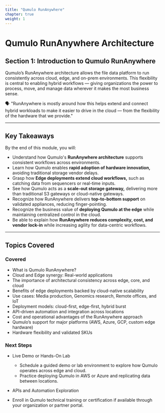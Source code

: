```yaml
---
title: "Qumulo RunAnywhere" 
chapter: true
weight: 1 
---
```


<!-- MORE SUBMODULES CAN BE ADDED TO DIVIDE UP THE SETUP INTO SMALLER SECTIONS -->
<!-- COPY AND PASTE THIS SUBMODULE FILE, RENAME, AND CHANGE THE CONTENTS AS NECESSARY -->

# **Qumulo RunAnywhere Architecture**


## **Section 1: Introduction to Qumulo RunAnywhere**  

Qumulo’s RunAnywhere architecture allows the file data platform to run consistently across cloud, edge, and on-prem environments. This flexibility is central to enabling hybrid workflows — giving organizations the power to process, move, and manage data wherever it makes the most business sense.

  🗣️ "RunAnywhere is mostly around how this helps extend and connect hybrid workloads to make it easier to drive in the cloud — from the flexibility of the hardware that we provide."


---

## **Key Takeaways**  
By the end of this module, you will:  

- Understand how Qumulo's **RunAnywhere architecture** supports consistent workflows across environments.
- Learn how Qumulo enables **rapid adoption of hardware innovation,** avoiding traditional storage vendor delays.
- Grasp how **Edge deployments extend cloud workflows,** such as catching data from sequencers or real-time inputs.
- See how Qumulo acts as a **scale-out storage gateway,** delivering more than traditional S3 gateways or cloud-native gateways.
- Recognize how RunAnywhere delivers **top-to-bottom support** on validated appliances, reducing finger-pointing.
- Recognize the business value of **deploying Qumulo at the edge** while maintaining centralized control in the cloud.
- Be able to explain how **RunAnywhere reduces complexity, cost, and vendor lock-in** while increasing agility for data-centric workflows.

---

## **Topics Covered**  
### **Covered**  
- What is Qumulo RunAnywhere?
- Cloud and Edge synergy: Real-world applications
- The importance of architectural consistency across edge, core, and cloud
- Benefits of edge deployments backed by cloud-native scalability
- Use cases: Media production, Genomics research, Remote offices, and IoT
- Deployment models: cloud-first, edge-first, hybrid burst
- API-driven automation and integration across locations
- Cost and operational advantages of the RunAnywhere approach
- Qumulo’s support for major platforms (AWS, Azure, GCP, custom edge hardware)
- Hardware flexibility and validated SKUs

### **Next Steps**  
- Live Demo or Hands-On Lab
  - Schedule a guided demo or lab environment to explore how Qumulo operates across edge and cloud.
  - Practice deploying Qumulo in AWS or Azure and replicating data between locations.
    
- APIs and Automation Exploration

- Enroll in Qumulo technical training or certification if available through your organization or partner portal.
